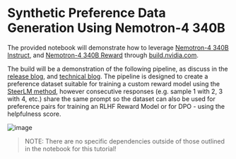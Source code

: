 # Synthetic Preference Data Generation Using Nemotron-4 340B

The provided notebook will demonstrate how to leverage [Nemotron-4 340B Instruct](https://build.nvidia.com/nvidia/nemotron-4-340b-instruct), and [Nemotron-4 340B Reward](https://build.nvidia.com/nvidia/nemotron-4-340b-reward) through [build.nvidia.com](https://build.nvidia.com/explore/discover).

The build will be a demonstration of the following pipeline, as discuss in the [release blog](https://blogs.nvidia.com/blog/nemotron-4-synthetic-data-generation-llm-training/), and [technical blog](https://developer.nvidia.com/blog/leverage-our-latest-open-models-for-synthetic-data-generation-with-nvidia-nemotron-4-340b/). The pipeline is designed to create a preference dataset suitable for training a custom reward model using the [SteerLM method](https://docs.nvidia.com/nemo-framework/user-guide/latest/modelalignment/steerlm.html), however consecutive responses (e.g. sample 1 with 2, 3 with 4, etc.) share the same prompt so the dataset can also be used for preference pairs for training an RLHF Reward Model or for DPO - using the helpfulness score.

![image](https://developer-blogs.nvidia.com/wp-content/uploads/2024/06/SDG-Pipeline-1-625x352.png)

> NOTE: There are no specific dependencies outside of those outlined in the notebook for this tutorial!
